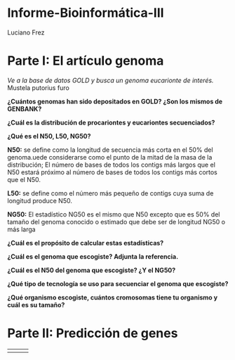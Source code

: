 # Informe-Bioinformática-III
Luciano Frez

# **Parte I: El artículo genoma**

*Ve a la base de datos GOLD y busca un genoma eucarionte de interés.*
Mustela putorius furo

**¿Cuántos genomas han sido depositados en GOLD? ¿Son los mismos de GENBANK?**

**¿Cuál es la distribución de procariontes y eucariontes secuenciados?**

**¿Qué es el N50, L50, NG50?**
 
 **N50:** se define como la longitud de secuencia más corta en el 50% del genoma.uede considerarse como el punto de la mitad de la masa de la distribución; El número de bases de todos los contigs más largos que el N50 estará próximo al número de bases de todos los contigs más cortos que el N50.
 
 **L50:** se define como el número más pequeño de contigs cuya suma de longitud produce N50.
 
 **NG50:** El estadístico NG50 es el mismo que N50 excepto que es 50% del tamaño del genoma conocido o estimado que debe ser de longitud NG50 o más larga

**¿Cuál es el propósito de calcular estas estadísticas?**

**¿Cuál es el genoma que escogiste? Adjunta la referencia.**

**¿Cuál es el N50 del genoma que escogiste? ¿Y el NG50?**

**¿Qué tipo de tecnología se uso para secuenciar el genoma que escogiste?**

**¿Qué organismo escogiste, cuántos cromosomas tiene tu organismo y cuál es su tamaño?**

# **Parte II: Predicción de genes**

||||
|:---------:|:---:|:---:|
|| | |
